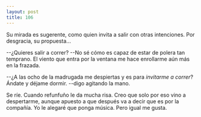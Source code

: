```yaml
---
layout: post
title: 106
---
```


Su mirada es sugerente, como quien invita a salir con otras intenciones. Por desgracia, su propuesta...

  --¿Quieres salir a correr? --No sé cómo es capaz de estar de polera tan temprano. El viento que entra por la ventana me hace enrollarme aún más en la frazada.

  --¿A las ocho de la madrugada me despiertas y es para _invitarme a correr_? Ándate y déjame dormir. --digo agitando la mano.

Se ríe. Cuando refunfuño le da mucha risa. Creo que solo por eso vino a despertarme, aunque apuesto a que después va a decir que es por la compañía.
Yo le alegaré que ponga música. Pero igual me gusta.
